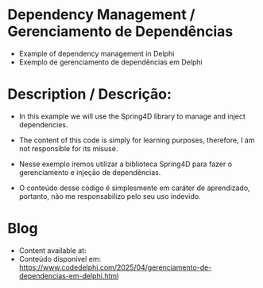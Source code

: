 # Dependency Management / Gerenciamento de Dependências
- Example of dependency management in Delphi
- Exemplo de gerenciamento de dependências em Delphi

# Description / Descrição:
- In this example we will use the Spring4D library to manage and inject dependencies.
- The content of this code is simply for learning purposes, therefore, I am not responsible for its misuse.

- Nesse exemplo iremos utilizar a biblioteca Spring4D para fazer o gerenciamento e injeção de dependências.
- O conteúdo desse código é simplesmente em caráter de aprendizado, portanto, não me responsabilizo pelo seu uso indevido.

# Blog
- Content available at:
- Conteúdo disponível em:
  https://www.codedelphi.com/2025/04/gerenciamento-de-dependencias-em-delphi.html
